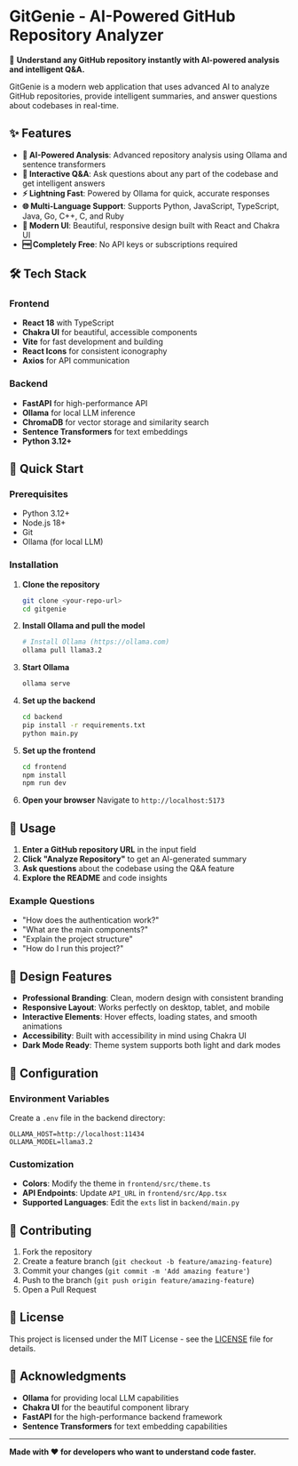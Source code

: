 # GitGenie - AI-Powered GitHub Repository Analyzer

🚀 **Understand any GitHub repository instantly with AI-powered analysis and intelligent Q&A.**

GitGenie is a modern web application that uses advanced AI to analyze GitHub repositories, provide intelligent summaries, and answer questions about codebases in real-time.

## ✨ Features

- **🤖 AI-Powered Analysis**: Advanced repository analysis using Ollama and sentence transformers
- **💬 Interactive Q&A**: Ask questions about any part of the codebase and get intelligent answers
- **⚡ Lightning Fast**: Powered by Ollama for quick, accurate responses
- **🌐 Multi-Language Support**: Supports Python, JavaScript, TypeScript, Java, Go, C++, C, and Ruby
- **🎨 Modern UI**: Beautiful, responsive design built with React and Chakra UI
- **🆓 Completely Free**: No API keys or subscriptions required

## 🛠️ Tech Stack

### Frontend
- **React 18** with TypeScript
- **Chakra UI** for beautiful, accessible components
- **Vite** for fast development and building
- **React Icons** for consistent iconography
- **Axios** for API communication

### Backend
- **FastAPI** for high-performance API
- **Ollama** for local LLM inference
- **ChromaDB** for vector storage and similarity search
- **Sentence Transformers** for text embeddings
- **Python 3.12+**

## 🚀 Quick Start

### Prerequisites
- Python 3.12+
- Node.js 18+
- Git
- Ollama (for local LLM)

### Installation

1. **Clone the repository**
   ```bash
   git clone <your-repo-url>
   cd gitgenie
   ```

2. **Install Ollama and pull the model**
   ```bash
   # Install Ollama (https://ollama.com)
   ollama pull llama3.2
   ```

3. **Start Ollama**
   ```bash
   ollama serve
   ```

4. **Set up the backend**
   ```bash
   cd backend
   pip install -r requirements.txt
   python main.py
   ```

5. **Set up the frontend**
   ```bash
   cd frontend
   npm install
   npm run dev
   ```

6. **Open your browser**
   Navigate to `http://localhost:5173`

## 📖 Usage

1. **Enter a GitHub repository URL** in the input field
2. **Click "Analyze Repository"** to get an AI-generated summary
3. **Ask questions** about the codebase using the Q&A feature
4. **Explore the README** and code insights

### Example Questions
- "How does the authentication work?"
- "What are the main components?"
- "Explain the project structure"
- "How do I run this project?"

## 🎨 Design Features

- **Professional Branding**: Clean, modern design with consistent branding
- **Responsive Layout**: Works perfectly on desktop, tablet, and mobile
- **Interactive Elements**: Hover effects, loading states, and smooth animations
- **Accessibility**: Built with accessibility in mind using Chakra UI
- **Dark Mode Ready**: Theme system supports both light and dark modes

## 🔧 Configuration

### Environment Variables
Create a `.env` file in the backend directory:
```env
OLLAMA_HOST=http://localhost:11434
OLLAMA_MODEL=llama3.2
```

### Customization
- **Colors**: Modify the theme in `frontend/src/theme.ts`
- **API Endpoints**: Update `API_URL` in `frontend/src/App.tsx`
- **Supported Languages**: Edit the `exts` list in `backend/main.py`

## 🤝 Contributing

1. Fork the repository
2. Create a feature branch (`git checkout -b feature/amazing-feature`)
3. Commit your changes (`git commit -m 'Add amazing feature'`)
4. Push to the branch (`git push origin feature/amazing-feature`)
5. Open a Pull Request

## 📄 License

This project is licensed under the MIT License - see the [LICENSE](LICENSE) file for details.

## 🙏 Acknowledgments

- **Ollama** for providing local LLM capabilities
- **Chakra UI** for the beautiful component library
- **FastAPI** for the high-performance backend framework
- **Sentence Transformers** for text embedding capabilities

---

**Made with ❤️ for developers who want to understand code faster.**

